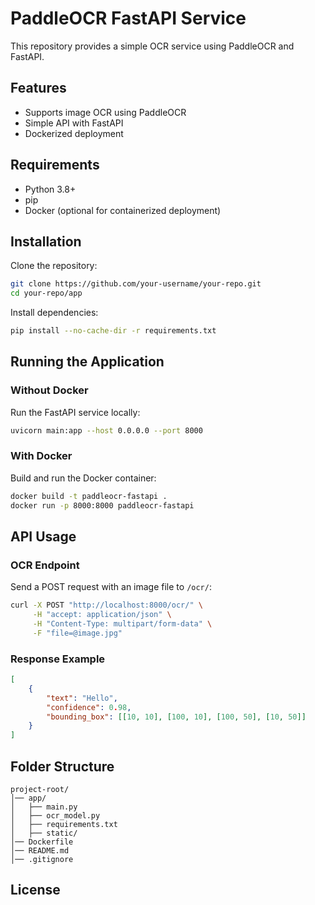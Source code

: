 # PaddleOCR FastAPI Service

This repository provides a simple OCR service using PaddleOCR and FastAPI.

## Features
- Supports image OCR using PaddleOCR
- Simple API with FastAPI
- Dockerized deployment

## Requirements
- Python 3.8+
- pip
- Docker (optional for containerized deployment)

## Installation

Clone the repository:
```bash
git clone https://github.com/your-username/your-repo.git
cd your-repo/app
```

Install dependencies:
```bash
pip install --no-cache-dir -r requirements.txt
```

## Running the Application

### Without Docker
Run the FastAPI service locally:
```bash
uvicorn main:app --host 0.0.0.0 --port 8000
```

### With Docker
Build and run the Docker container:
```bash
docker build -t paddleocr-fastapi .
docker run -p 8000:8000 paddleocr-fastapi
```

## API Usage
### OCR Endpoint
Send a POST request with an image file to `/ocr/`:
```bash
curl -X POST "http://localhost:8000/ocr/" \
     -H "accept: application/json" \
     -H "Content-Type: multipart/form-data" \
     -F "file=@image.jpg"
```

### Response Example
```json
[
    {
        "text": "Hello",
        "confidence": 0.98,
        "bounding_box": [[10, 10], [100, 10], [100, 50], [10, 50]]
    }
]
```

## Folder Structure
```
project-root/
│── app/
│   ├── main.py
│   ├── ocr_model.py
│   ├── requirements.txt
│   ├── static/
│── Dockerfile
│── README.md
│── .gitignore
```

## License
